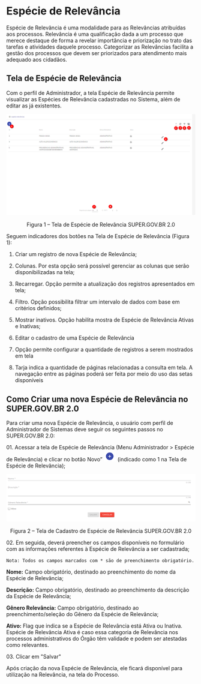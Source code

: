 # Espécie de Relevância

Espécie de Relevância é uma modalidade para as Relevâncias atribuídas aos processos. Relevância é uma qualificação dada a um processo que merece destaque de forma a revelar importância e priorização no trato das tarefas e atividades daquele processo. 
Categorizar as Relevâncias facilita a gestão dos processos que devem ser priorizados para atendimento mais adequado aos cidadãos.

## Tela de Espécie de Relevância

Com o perfil de Administrador, a tela Espécie de Relevância permite visualizar as Espécies de Relevância cadastradas no Sistema, além de editar as já existentes.

<img src="../../_static/images/Espécie de Relevância - Tela principal.png"/>
<p style="text-align: center;">Figura 1 – Tela de Espécie de Relevância SUPER.GOV.BR 2.0</p> 

Seguem indicadores dos botões na Tela de Espécie de Relevância (Figura 1):

1)	Criar um registro de nova Espécie de Relevância;

2)	Colunas. Por esta opção será possível gerenciar as colunas que serão disponibilizadas na tela;

3)	Recarregar. Opção permite a atualização dos registros apresentados em tela;

4)	Filtro. Opção possibilita filtrar um intervalo de dados com base em critérios definidos;

5)	Mostrar inativos. Opção habilita mostra de Espécie de Relevância Ativas e Inativas;

6)	Editar o cadastro de uma Espécie de Relevância

7)	Opção permite configurar a quantidade de registros a serem mostrados em tela

8)	Tarja indica a quantidade de páginas relacionadas a consulta em tela. A navegação entre as páginas poderá ser feita por meio do uso das setas disponíveis


## Como Criar uma nova Espécie de Relevância no SUPER.GOV.BR 2.0

Para criar uma nova Espécie de Relevância, o usuário com perfil de Administrador de Sistemas deve seguir os seguintes passos no SUPER.GOV.BR 2.0: 

01\.	Acessar a tela  de Espécie de Relevância (Menu Administrador > Espécie de Relevância) e clicar no botão Novo” <img src="../../_static/images/Botão de Inclusão (+).png" alt="Botão de Inclusão (+)" style="zoom: 50%;" />  (indicado como 1 na Tela de Espécie de Relevância);

<img src="../../_static/images/Espécie de Relevância - Tela de Cadastro.png"/>
<p style="text-align: center;">Figura 2 – Tela de Cadastro de Espécie de Relevância SUPER.GOV.BR 2.0</p> 


02\.	Em seguida, deverá preencher os campos disponíveis no formulário com as informações referentes à Espécie de Relevância a ser cadastrada;

```{Note}
Nota: Todos os campos marcados com * são de preenchimento obrigatório.
```

**Nome:** Campo obrigatório, destinado ao preenchimento do nome da Espécie de Relevância;

**Descrição:** Campo obrigatório, destinado ao preenchimento da descrição da Espécie de Relevância;

**Gênero Relevância:** Campo obrigatório, destinado ao preenchimento/seleção do Gênero da Espécie de Relevância; 

**Ativo:** Flag que indica se a Espécie de Relevância está Ativa ou Inativa. Espécie de Relevância Ativa é caso essa categoria de Relevância nos processos administrativos do Órgão têm validade e podem ser atestadas como relevantes. 

03\. Clicar em "Salvar"


Após criação da nova Espécie de Relevância, ele ficará disponível para utilização na Relevância, na tela do Processo. 
